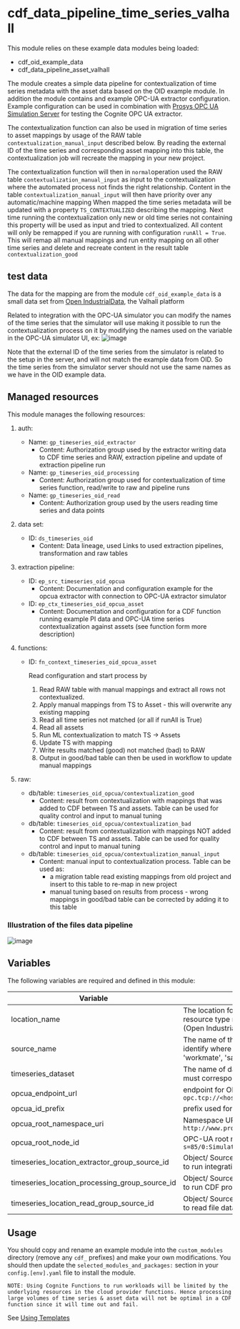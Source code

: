 # cdf_data_pipeline_time_series_valhall

This module relies on these example data modules being loaded:

- cdf_oid_example_data
- cdf_data_pipeline_asset_valhall

The module creates a simple data pipeline for contextualization of time series metadata with
the asset data based on the OID example module. In addition the module contains and example
OPC-UA extractor configuration. Example configuration can be used in combination with
[Prosys OPC UA Simulation Server](https://prosysopc.com/products/opc-ua-simulation-server/)
for testing the Cognite OPC UA extractor.

The contextualization function can also be used in migration of time series to asset mappings
by usage of the RAW table `contextualization_manual_input` described below.
By reading the external ID of the time series and corresponding asset mapping into this
table, the contextualization job will recreate the mapping in your new project.

The contextualization function will then in `normal`operation used the RAW
table `contextualization_manual_input` as input to the contextualization where the
automated process not finds the right relationship. Content in the table
`contextualization_manual_input` will then have priority over any automatic/machine mapping
When mapped the time series metadata will be updated with a property `TS_CONTEXTUALIZED`
describing the mapping. Next time running the contextualization only new or
old time series not containing this property will be used as input and tried to
contextualized.  All content will only be remapped if you are running with configuration `runAll = True`.
This will remap all manual mappings and run entity mapping on all other time series and
delete and recreate content in the result table `contextualization_good`

## test data

The data for the mapping are from the module `cdf_oid_example_data` is a small data set
from [Open IndustrialData](https://learn.cognite.com/open-industrial-data), the Valhall platform

Related to integration with the OPC-UA simulator you can modify the names of the time series
that the simulator will use making it possible to run the
contextualization process on it by modifying the names used on the variable in the OPC-UA simulator UI, ex:
![image](https://github.com/cognitedata/cdf-project-templates/assets/31886431/34525295-1cd7-4f11-8aec-bc4f9db0bc8b)

Note that the external ID of the time series from the simulator is related to the setup in the server,
and will not match the example data from OID. So the time series from the simulator server should not
use the same names as we have in the OID example data.

## Managed resources

This module manages the following resources:

1. auth:
   - Name: `gp_timeseries_oid_extractor`
     - Content: Authorization group used by the extractor writing data to CDF time series and RAW,
       extraction pipeline and update of extraction pipeline run
   - Name: `gp_timeseries_oid_processing`
     - Content: Authorization group used for contextualization of time series function, read/write
       to raw and pipeline runs
   - Name: `gp_timeseries_oid_read`
     - Content: Authorization group used by the users reading time series and data points

2. data set:
   - ID: `ds_timeseries_oid`
     - Content: Data lineage, used Links to used extraction pipelines, transformation and raw tables

3. extraction pipeline:
   - ID: `ep_src_timeseries_oid_opcua`
     - Content: Documentation and configuration example for the opcua extractor with connection to
       OPC-UA extractor simulator
   - ID: `ep_ctx_timeseries_oid_opcua_asset`
     - Content: Documentation and configuration for a CDF function running example PI data and OPC-UA
       time series contextualization against assets (see function form more description)

4. functions:
   - ID: `fn_context_timeseries_oid_opcua_asset`

      Read configuration and start process by

        1. Read RAW table with manual mappings and extract all rows not contextualized.
        2. Apply manual mappings from TS to Asset - this will overwrite any existing mapping
        3. Read all time series not matched (or all if runAll is True)
        4. Read all assets
        5. Run ML contextualization to match TS -> Assets
        6. Update TS with mapping
        7. Write results matched (good) not matched (bad) to RAW
        8. Output in good/bad table can then be used in workflow to update manual mappings

5. raw:
   - db/table: `timeseries_oid_opcua/contextualization_good`
     - Content: result from contextualization with mappings that was added to CDF between TS and assets.
       Table can be used for quality control and input to manual tuning
   - db/table: `timeseries_oid_opcua/contextualization_bad`
     - Content: result from contextualization with mappings NOT added to CDF between TS and assets.
       Table can be used for quality control and input to manual tuning
   - db/table: `timeseries_oid_opcua/contextualization_manual_input`
     - Content: manual input to contextualization process. Table can be used as:
       - a migration table read existing mappings from old project and insert to this table
         to re-map in new project
       - manual tuning based on results from process - wrong mappings in good/bad table can be
         corrected by adding it to this table

### Illustration of the files data pipeline

![image](https://github.com/cognitedata/cdf-project-templates/assets/31886431/5da18c06-8324-4f9f-a9e9-ce61e87e1a51)

## Variables

The following variables are required and defined in this module:

| Variable | Description |
|----------|-------------|
| location_name | The location for your data, name used in all resource type related to data pipeline. We use oid (Open Industrial Data) |
| source_name | The name of the source making it possible to identify where the data originates from, ex: 'workmate', 'sap', 'oracle',..|
| timeseries_dataset | The name of data set used for files in this example, must correspond to name used in example data|
| opcua_endpoint_url |  endpoint for OPC-UA server, simulator example: `opc.tcp://<host>:53530/OPCUA/SimulationServer`|
| opcua_id_prefix |  prefix used for time series external ID, ex: `opc-ua:`|
| opcua_root_namespace_uri |  Namespace URI, simulator example : `http://www.prosysopc.com/OPCUA/SimulationNodes/`|
| opcua_root_node_id |  OPC-UA root node, simulator example : `s=85/0:Simulation`|
| timeseries_location_extractor_group_source_id | Object/ Source ID for security group in IdP. Used to run integration/extractor|
| timeseries_location_processing_group_source_id | Object/ Source ID for security group in IdP. Used to run CDF processing/contextualization|
| timeseries_location_read_group_source_id | Object/ Source ID for security group in IdP. Used to read file data|

## Usage

You should copy and rename an example module into the `custom_modules` directory (remove any `cdf_` prefixes) and make
your own modifications. You should then update the `selected_modules_and_packages:` section in your `config.[env].yaml`
file to install the module.

`NOTE: Using Cognite Functions to run workloads will be limited by the underlying resources in the cloud provider functions.
Hence processing large volumes of time series & asset data will not be optimal in a CDF function since it will time out and fail.`

See [Using Templates](https://developer.cognite.com/sdks/toolkit/templates)
